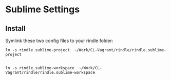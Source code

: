 # Sublime Settings

## Install 

Symlink these two config files to your rindle folder:
    
    ln -s rindle.sublime-project  ~/Work/CL-Vagrant/rindle/rindle.sublime-project


    ln -s rindle.sublime-workspace  ~/Work/CL-Vagrant/rindle/rindle.sublime-workspace
